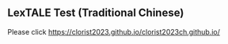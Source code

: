 ## LexTALE Test (Traditional Chinese)
Please click 
https://clorist2023.github.io/clorist2023ch.github.io/
